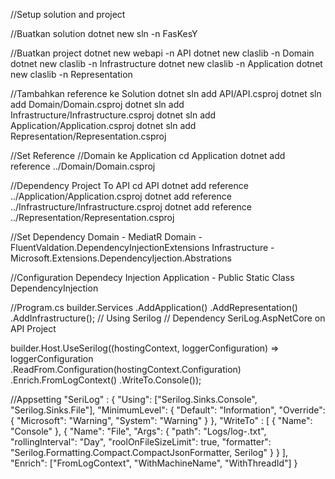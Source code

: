 //Setup solution and project

//Buatkan solution
dotnet new sln -n FasKesY  

//Buatkan project
dotnet new webapi -n API
dotnet new claslib -n Domain
dotnet new claslib -n Infrastructure
dotnet new claslib -n Application
dotnet new claslib -n Representation

//Tambahkan reference ke Solution
dotnet sln add API/API.csproj 
dotnet sln add Domain/Domain.csproj 
dotnet sln add Infrastructure/Infrastructure.csproj
dotnet sln add Application/Application.csproj
dotnet sln add Representation/Representation.csproj

//Set Reference
//Domain ke Application
cd Application
dotnet add reference ../Domain/Domain.csproj

//Dependency Project To API
cd API
dotnet add reference ../Application/Application.csproj
dotnet add reference ../Infrastructure/Infrastructure.csproj
dotnet add reference ../Representation/Representation.csproj

//Set Dependency
Domain - MediatR
Domain - FluentValdation.DependencyInjectionExtensions 
Infrastructure - Microsoft.Extensions.DependencyIjection.Abstrations


//Configuration Dependecy Injection
Application - Public Static Class DependencyInjection


//Program.cs
builder.Services
    .AddApplication()
    .AddRepresentation()
    .AddInfrastructure();
// Using Serilog
// Dependency SeriLog.AspNetCore on API Project

builder.Host.UseSerilog((hostingContext, loggerConfiguration) => loggerConfiguration
    .ReadFrom.Configuration(hostingContext.Configuration)
    .Enrich.FromLogContext()
    .WriteTo.Console());


//Appsetting
"SeriLog" :  {
    "Using": ["Serilog.Sinks.Console", "Serilog.Sinks.File"],
    "MinimumLevel": {
      "Default": "Information",
      "Override": {
        "Microsoft": "Warning",
        "System": "Warning"
      }
    },
    "WriteTo" : [
      {
        "Name": "Console"
      },
      {
        "Name": "File",
        "Args": {
          "path": "Logs/log-.txt",
          "rollingInterval": "Day",
          "roolOnFileSizeLimit": true,
          "formatter": "Serilog.Formatting.Compact.CompactJsonFormatter, Serilog"
        }
      }
    ],
    "Enrich": ["FromLogContext", "WithMachineName", "WithThreadId"]
  }